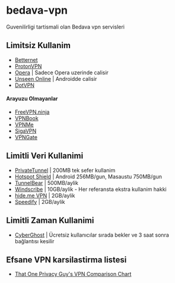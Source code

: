 # bedava-vpn
Guvenilirligi tartismali olan Bedava vpn servisleri


## Limitsiz Kullanim

- [Betternet](https://www.betternet.co/)
- [ProtonVPN](https://protonvpn.com/free-vpn)
- [Opera](https://www.opera.com/features/free-vpn) | Sadece Opera uzerinde calisir
- [Unseen Online](https://www.unseen.online/) | Androidde calisir
- [DotVPN](https://dotvpn.com/en/) 

#### Arayuzu Olmayanlar

- [FreeVPN.ninja](https://freevpn.ninja/)
- [VPNBook](https://www.vpnbook.com/)
- [VPNMe](https://www.vpnme.me/)
- [SigaVPN](https://sigavpn.com/)
- [VPNGate](https://www.vpngate.net/en/)

## Limitli Veri Kullanimi

- [PrivateTunnel](https://www.privatetunnel.com/) | 200MB tek sefer kullanim
- [Hotspot Shield](https://www.hotspotshield.com/) | Android 256MB/gun, Masaustu 750MB/gun
- [TunnelBear](https://www.tunnelbear.com/) | 500MB/aylik
- [Windscribe](https://windscribe.com/) | 10GB/aylik - Her referansta ekstra kullanim hakki
- [hide.me VPN](https://hide.me/) | 2GB/aylik
- [Speedify](https://speedify.com/) | 2GB/aylik

## Limitli Zaman Kullanimi

- [CyberGhost](https://www.cyberghostvpn.com/en_us) | Ücretsiz kullanıcılar sırada bekler ve 3 saat sonra bağlantısı kesilir

## Efsane VPN karsilastirma listesi

- [That One Privacy Guy's VPN Comparison Chart](https://docs.google.com/spreadsheets/d/1L72gHJ5bTq0Djljz0P-NCAaURrXwsR1MsLpVmAt3bwg)
